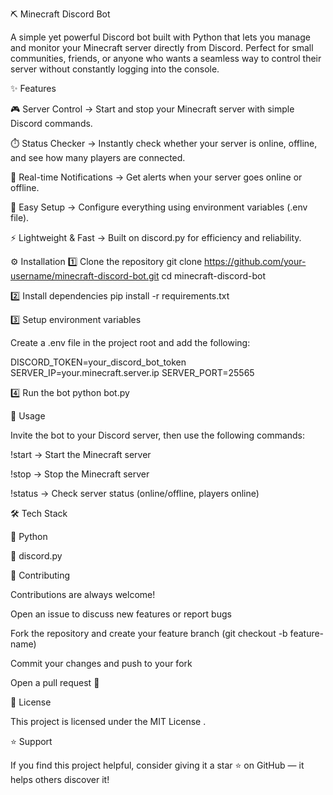 ⛏️ Minecraft Discord Bot

A simple yet powerful Discord bot built with Python that lets you manage and monitor your Minecraft server directly from Discord. Perfect for small communities, friends, or anyone who wants a seamless way to control their server without constantly logging into the console.

✨ Features

🎮 Server Control → Start and stop your Minecraft server with simple Discord commands.

⏱️ Status Checker → Instantly check whether your server is online, offline, and see how many players are connected.

📢 Real-time Notifications → Get alerts when your server goes online or offline.

🔧 Easy Setup → Configure everything using environment variables (.env file).

⚡ Lightweight & Fast → Built on discord.py for efficiency and reliability.

⚙️ Installation
1️⃣ Clone the repository
git clone https://github.com/your-username/minecraft-discord-bot.git
cd minecraft-discord-bot

2️⃣ Install dependencies
pip install -r requirements.txt

3️⃣ Setup environment variables

Create a .env file in the project root and add the following:

DISCORD_TOKEN=your_discord_bot_token
SERVER_IP=your.minecraft.server.ip
SERVER_PORT=25565

4️⃣ Run the bot
python bot.py

🚀 Usage

Invite the bot to your Discord server, then use the following commands:

!start → Start the Minecraft server

!stop → Stop the Minecraft server

!status → Check server status (online/offline, players online)

🛠️ Tech Stack

🐍 Python

🤖 discord.py

🤝 Contributing

Contributions are always welcome!

Open an issue to discuss new features or report bugs

Fork the repository and create your feature branch (git checkout -b feature-name)

Commit your changes and push to your fork

Open a pull request 🎉

📜 License

This project is licensed under the MIT License
.

⭐ Support

If you find this project helpful, consider giving it a star ⭐ on GitHub — it helps others discover it!
